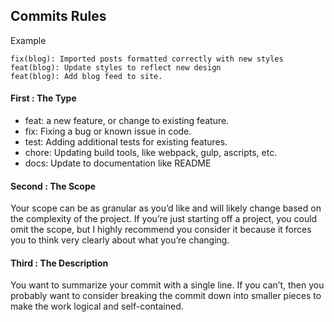 ## Commits Rules

Example
```
fix(blog): Imported posts formatted correctly with new styles
feat(blog): Update styles to reflect new design
feat(blog): Add blog feed to site.
```

#### First : The Type

- feat: a new feature, or change to existing feature.
- fix: Fixing a bug or known issue in code.
- test: Adding additional tests for existing features.
- chore: Updating build tools, like webpack, gulp, ascripts, etc.
- docs: Update to documentation like README

#### Second : The Scope

Your scope can be as granular as you’d like and will likely change based on the complexity of the project. If you’re just starting off a project, you could omit the scope, but I highly recommend you consider it because it forces you to think very clearly about what you’re changing.


#### Third : The Description

You want to summarize your commit with a single line. If you can’t, then you probably want to consider breaking the commit down into smaller pieces to make the work logical and self-contained.
